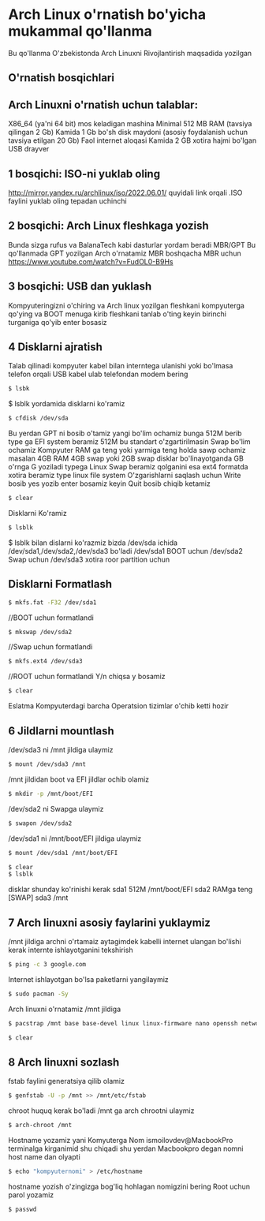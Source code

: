 # Arch Linux o'rnatish bo'yicha mukammal qo'llanma

Bu qo'llanma O'zbekistonda Arch Linuxni Rivojlantirish maqsadida yozilgan

## O'rnatish bosqichlari
## Arch Linuxni o'rnatish uchun talablar:
X86_64 (ya'ni 64 bit) mos keladigan mashina
Minimal 512 MB RAM (tavsiya qilingan 2 Gb)
Kamida 1 Gb bo'sh disk maydoni (asosiy foydalanish uchun tavsiya etilgan 20 Gb)
Faol internet aloqasi
Kamida 2 GB xotira hajmi bo'lgan USB drayver
## 1 bosqichi: ISO-ni yuklab oling
http://mirror.yandex.ru/archlinux/iso/2022.06.01/
quyidali link orqali .ISO faylini yuklab oling tepadan uchinchi
## 2 bosqichi: Arch Linux fleshkaga yozish
Bunda sizga rufus va BalanaTech kabi dasturlar yordam beradi MBR/GPT
Bu qo'llanmada GPT yozilgan Arch o'rnatamiz MBR boshqacha 
MBR uchun https://www.youtube.com/watch?v=FudOL0-B9Hs
## 3 bosqichi: USB dan yuklash
Kompyuteringizni o'chiring va Arch linux yozilgan fleshkani kompyuterga qo'ying va BOOT 
menuga kirib fleshkani tanlab o'ting  keyin birinchi turganiga qo'yib enter bosasiz
## 4 Disklarni ajratish
Talab qilinadi kompyuter kabel bilan interntega ulanishi yoki bo'lmasa telefon orqali USB kabel
ulab telefondan modem bering
```bash
$ lsbk
```
$ lsblk yordamida disklarni ko'ramiz
```bash
$ cfdisk /dev/sda
```
Bu yerdan GPT ni bosib o'tamiz yangi bo'lim ochamiz bunga 512M berib type ga EFI system beramiz 512M bu standart o'zgartirilmasin Swap bo'lim ochamiz Kompyuter RAM ga teng yoki yarmiga teng holda sawp ochamiz
masalan 4GB RAM 4GB swap yoki 2GB swap disklar bo'linayotganda GB o'rnga G yoziladi typega Linux Swap beramiz qolganini esa ext4 formatda xotira beramiz type linux file system O'zgarishlarni saqlash uchun Write bosib yes yozib enter bosamiz keyin Quit bosib chiqib ketamiz
```bash
$ clear
```
Disklarni Ko'ramiz
```bash
$ lsblk
```
$ lsblk bilan dislarni ko'razmiz bizda /dev/sda ichida /dev/sda1,/dev/sda2,/dev/sda3 bo'ladi
/dev/sda1 BOOT uchun /dev/sda2 Swap uchun /dev/sda3 xotira roor partition uchun
## Disklarni Formatlash
```bash
$ mkfs.fat -F32 /dev/sda1
```
//BOOT uchun formatlandi
```bash
$ mkswap /dev/sda2
```
//Swap uchun formatlandi
```bash
$ mkfs.ext4 /dev/sda3
```
//ROOT uchun formatlandi Y/n chiqsa y bosamiz
```bash
$ clear
```
Eslatma Kompyuterdagi barcha Operatsion tizimlar o'chib ketti hozir 
## 6 Jildlarni mountlash
/dev/sda3 ni /mnt jildiga ulaymiz
```bash
$ mount /dev/sda3 /mnt
```
/mnt jildidan boot va EFI jildlar ochib olamiz
```bash
$ mkdir -p /mnt/boot/EFI
```
/dev/sda2 ni Swapga ulaymiz
```bash
$ swapon /dev/sda2
```
/dev/sda1 ni /mnt/boot/EFI jildiga ulaymiz
```bash
$ mount /dev/sda1 /mnt/boot/EFI
```
```bash
$ clear
$ lsblk 
```
disklar shunday ko'rinishi kerak
sda1 512M /mnt/boot/EFI
sda2 RAMga teng [SWAP]
sda3 /mnt
## 7 Arch linuxni asosiy faylarini yuklaymiz
/mnt jildiga archni o'rtamaiz aytagimdek kabelli internet ulangan bo'lishi kerak
internte ishlayotganini tekshirish 
```bash
$ ping -c 3 google.com
```
Internet ishlayotgan bo'lsa paketlarni yangilaymiz
```bash
$ sudo pacman -Sy
```
Arch linuxni o'rnatamiz /mnt jildiga 
```bash
$ pacstrap /mnt base base-devel linux linux-firmware nano openssh networkmanager netctl
```
```bash
$ clear
```
## 8 Arch linuxni sozlash
fstab faylini generatsiya qilib olamiz
```bash
$ genfstab -U -p /mnt >> /mnt/etc/fstab
```
chroot  huquq kerak bo'ladi /mnt ga arch chrootni ulaymiz
```bash
$ arch-chroot /mnt
```
Hostname yozamiz yani Komyuterga Nom ismoilovdev@MacbookPro terminalga kirganimid shu chiqadi 
shu yerdan Macbookpro degan nomni host name dan olyapti
```bash
$ echo "kompyuternomi" > /etc/hostname
```
hostname yozish o'zingizga bog'liq hohlagan nomigzini bering
Root uchun parol yozamiz
```bash
$ passwd
```




